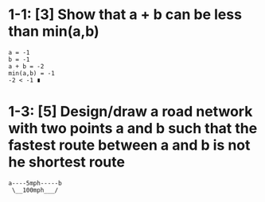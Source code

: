 # 1-1: [3] Show that a + b can be less than min(a,b)

    a = -1
    b = -1
    a + b = -2
    min(a,b) = -1
    -2 < -1 ∎

# 1-3: [5] Design/draw a road network with two points a and b such that the fastest route between a and b is not he shortest route

    a----5mph-----b
     \__100mph___/
